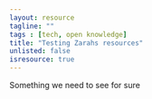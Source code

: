 ```yaml
---
layout: resource
tagline: ""
tags : [tech, open knowledge]
title: "Testing Zarahs resources"
unlisted: false
isresource: true
---
```


Something we need to see for sure
